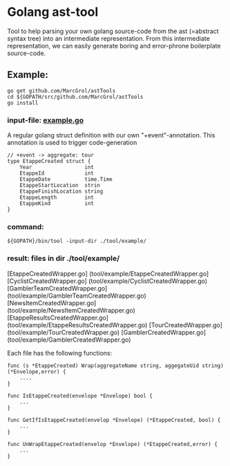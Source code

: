 # Golang ast-tool

Tool to help parsing your own golang source-code from the ast (=abstract syntax tree) into an intermediate representation.
From this intermediate representation, we can easily generate boring and error-phrone boilerplate source-code.

## Example:
    go get github.com/MarcGrol/astTools
    cd ${GOPATH/src/github.com/MarcGrol/astTools
    go install

### input-file: [example.go](./tool/example/example.go)
A regular golang struct definition with our own "+event"-annotation. 
This annotation is used to trigger code-generation

    // +event -> aggregate: tour
    type EtappeCreated struct {
	    Year                 int
	    EtappeId             int
	    EtappeDate           time.Time
	    EtappeStartLocation  strin
	    EtappeFinishLocation string
	    EtappeLength         int
	    EtappeKind           int
    }

### command:
    ${GOPATH}/bin/tool -input-dir ./tool/example/


### result: files in dir ./tool/example/
[EtappeCreatedWrapper.go] (tool/example/EtappeCreatedWrapper.go]
[CyclistCreatedWrapper.go] (tool/example/CyclistCreatedWrapper.go)
[GamblerTeamCreatedWrapper.go]  (tool/example/GamblerTeamCreatedWrapper.go)
[NewsItemCreatedWrapper.go]  (tool/example/NewsItemCreatedWrapper.go)
[EtappeResultsCreatedWrapper.go] (tool/example/EtappeResultsCreatedWrapper.go) 
[TourCreatedWrapper.go]  (tool/example/TourCreatedWrapper.go)
[GamblerCreatedWrapper.go]  (tool/example/GamblerCreatedWrapper.go)

Each file has the following functions:

    func (s *EtappeCreated) Wrap(aggregateName string, aggegateUid string) (*Envelope,error) {
        ....
    }
    
    func IsEtappeCreated(envelope *Envelope) bool {
        ...
    }

    func GetIfIsEtappeCreated(envelop *Envelope) (*EtappeCreated, bool) {
        ...
    }

    func UnWrapEtappeCreated(envelop *Envelope) (*EtappeCreated,error) {
        ...
    }    
    

